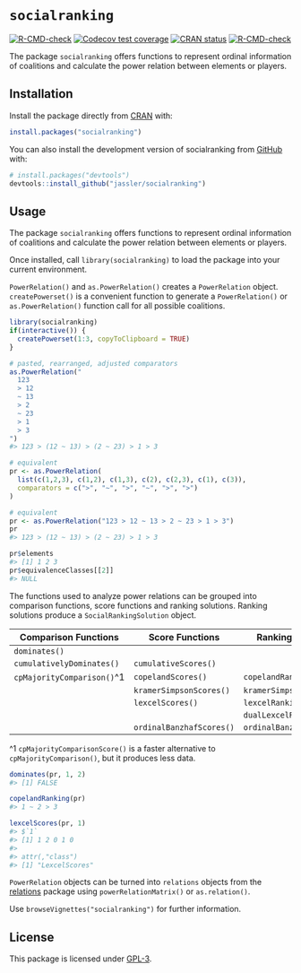 
<!-- README.md is generated from README.Rmd. Please edit that file -->

# `socialranking`

<!-- badges: start -->

[![R-CMD-check](https://github.com/jassler/socialranking/workflows/R-CMD-check/badge.svg)](https://github.com/jassler/socialranking/actions)
[![Codecov test
coverage](https://codecov.io/gh/jassler/socialranking/branch/main/graph/badge.svg)](https://app.codecov.io/gh/jassler/socialranking?branch=main)
[![CRAN
status](https://www.r-pkg.org/badges/version/socialranking)](https://CRAN.R-project.org/package=socialranking)
[![R-CMD-check](https://github.com/jassler/socialranking/actions/workflows/R-CMD-check.yaml/badge.svg)](https://github.com/jassler/socialranking/actions/workflows/R-CMD-check.yaml)
<!-- badges: end -->

The package `socialranking` offers functions to represent ordinal
information of coalitions and calculate the power relation between
elements or players.

## Installation

Install the package directly from
[CRAN](https://cran.r-project.org/package=socialranking) with:

``` r
install.packages("socialranking")
```

You can also install the development version of socialranking from
[GitHub](https://github.com/jassler/socialranking) with:

``` r
# install.packages("devtools")
devtools::install_github("jassler/socialranking")
```

## Usage

The package `socialranking` offers functions to represent ordinal
information of coalitions and calculate the power relation between
elements or players.

Once installed, call `library(socialranking)` to load the package into
your current environment.

`PowerRelation()` and `as.PowerRelation()` creates a `PowerRelation`
object. `createPowerset()` is a convenient function to generate a
`PowerRelation()` or `as.PowerRelation()` function call for all possible
coalitions.

``` r
library(socialranking)
if(interactive()) {
  createPowerset(1:3, copyToClipboard = TRUE)
}

# pasted, rearranged, adjusted comparators
as.PowerRelation("
  123
  > 12
  ~ 13
  > 2
  ~ 23
  > 1
  > 3
")
#> 123 > (12 ~ 13) > (2 ~ 23) > 1 > 3

# equivalent
pr <- as.PowerRelation(
  list(c(1,2,3), c(1,2), c(1,3), c(2), c(2,3), c(1), c(3)),
  comparators = c(">", "~", ">", "~", ">", ">")
)

# equivalent
pr <- as.PowerRelation("123 > 12 ~ 13 > 2 ~ 23 > 1 > 3")
pr
#> 123 > (12 ~ 13) > (2 ~ 23) > 1 > 3

pr$elements
#> [1] 1 2 3
pr$equivalenceClasses[[2]]
#> NULL
```

The functions used to analyze power relations can be grouped into
comparison functions, score functions and ranking solutions. Ranking
solutions produce a `SocialRankingSolution` object.

| Comparison Functions       | Score Functions          | Ranking Solutions         |
|----------------------------|--------------------------|---------------------------|
| `dominates()`              |                          |                           |
| `cumulativelyDominates()`  | `cumulativeScores()`     |                           |
| `cpMajorityComparison()`^1 | `copelandScores()`       | `copelandRanking()`       |
|                            | `kramerSimpsonScores()`  | `kramerSimpsonRanking()`  |
|                            | `lexcelScores()`         | `lexcelRanking()`         |
|                            |                          | `dualLexcelRanking()`     |
|                            | `ordinalBanzhafScores()` | `ordinalBanzhafRanking()` |

^1 `cpMajorityComparisonScore()` is a faster alternative to
`cpMajorityComparison()`, but it produces less data.

``` r
dominates(pr, 1, 2)
#> [1] FALSE

copelandRanking(pr)
#> 1 ~ 2 > 3

lexcelScores(pr, 1)
#> $`1`
#> [1] 1 2 0 1 0
#> 
#> attr(,"class")
#> [1] "LexcelScores"
```

`PowerRelation` objects can be turned into `relations` objects from the
[relations](https://CRAN.R-project.org/package=relations) package using
`powerRelationMatrix()` or `as.relation()`.

Use `browseVignettes("socialranking")` for further information.

## License

This package is licensed under
[GPL-3](https://choosealicense.com/licenses/gpl-3.0/#).
